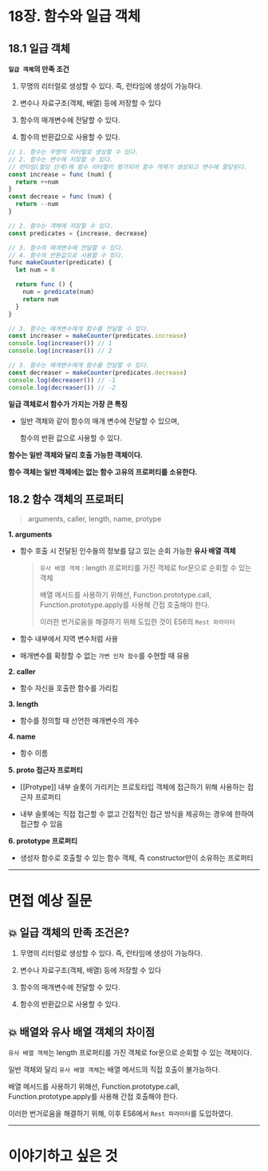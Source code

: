 # 18장. 함수와 일급 객체

## 18.1 일급 객체

**`일급 객체`의 만족 조건**

1. 무명의 리터럴로 생성할 수 있다. 즉, 런타임에 생성이 가능하다.

2. 변수나 자료구조(객체, 배열) 등에 저장할 수 있다

3. 함수의 매개변수에 전달할 수 있다.

4. 함수의 반환값으로 사용할 수 있다.

```jsx
// 1. 함수는 무명의 리터럴로 생성할 수 있다.
// 2. 함수는 변수에 저장할 수 있다.
// 런타임(할당 단계)에 함수 리터럴이 평가되어 함수 객체가 생성되고 변수에 할당된다.
const increase = func (num) {
  return ++num
}
const decrease = func (num) {
  return --num
}

// 2. 함수는 객체에 저장할 수 있다.
const predicates = {increase, decrease}

// 3. 함수의 매개변수에 전달할 수 있다.
// 4. 함수의 반환값으로 사용할 수 있다.
func makeCounter(predicate) {
  let num = 0

  return func () {
    num = predicate(num)
    return num
  }
}

// 3. 함수는 매개변수에게 함수를 전달할 수 있다.
const increaser = makeCounter(predicates.increase)
console.log(increaser()) // 1
console.log(increaser()) // 2

// 3. 함수는 매개변수에게 함수를 전달할 수 있다.
const decreaser = makeCounter(predicates.decrease)
console.log(decreaser()) // -1
console.log(decreaser()) // -2
```

**일급 객체로서 함수가 가지는 가장 큰 특징**

- 일반 객체와 같이 함수의 매개 변수에 전달할 수 있으며,

  함수의 반환 값으로 사용할 수 있다.

**함수는 일반 객체와 달리 호출 가능한 객체이다.**

**함수 객체는 일반 객체에는 없는 함수 고유의 프로퍼티를 소유한다.**

## 18.2 함수 객체의 프로퍼티

> arguments, caller, length, name, protype

**1. arguments**

- 함수 호출 시 전달된 인수들의 정보를 담고 있는 순회 가능한 **유사 배열 객체**

  > `유사 배열 객체` : length 프로퍼티를 가진 객체로 for문으로 순회할 수 있는 객체
  >
  > 배열 메서드를 사용하기 위해선, Function.prototype.call, Function.prototype.apply를 사용해 간접 호출해야 한다.
  >
  > 이러한 번거로움을 해결하기 위해 도입한 것이 ES6의 `Rest 파라미터`

- 함수 내부에서 지역 변수처럼 사용

- 매개변수를 확정할 수 없는 `가변 인자 함수`를 수현할 때 유용

**2. caller**

- 함수 자신을 호출한 함수를 가리킴

**3. length**

- 함수를 정의할 때 선언한 매개변수의 개수

**4. name**

- 함수 이름

**5. **proto** 접근자 프로퍼티**

- [[Protype]] 내부 슬롯이 가리키는 프로토타입 객체에 접근하기 위해 사용하는 접근자 프로퍼티

- 내부 슬롯에는 직접 접근할 수 없고 간접적인 접근 방식을 제공하는 경우에 한하여 접근할 수 있음

**6. prototype 프로퍼티**

- 생성자 함수로 호출할 수 있는 함수 객체, 즉 constructor만이 소유하는 프로퍼티

---

# 면접 예상 질문

## 💥 일급 객체의 만족 조건은?

1. 무명의 리터럴로 생성할 수 있다. 즉, 런타임에 생성이 가능하다.

2. 변수나 자료구조(객체, 배열) 등에 저장할 수 있다

3. 함수의 매개변수에 전달할 수 있다.

4. 함수의 반환값으로 사용할 수 있다.

## 💥 배열와 유사 배열 객체의 차이점

`유사 배열 객체`는 length 프로퍼티를 가진 객체로 for문으로 순회할 수 있는 객체이다.

일반 객체와 달리 `유사 배열 객체`는 배열 메서드의 직접 호출이 불가능하다.

배열 메서드를 사용하기 위해선, Function.prototype.call, Function.prototype.apply를 사용해 간접 호출해야 한다.

이러한 번거로움을 해결하기 위해, 이후 ES6에서 `Rest 파라미터`를 도입하였다.

---

# 이야기하고 싶은 것
